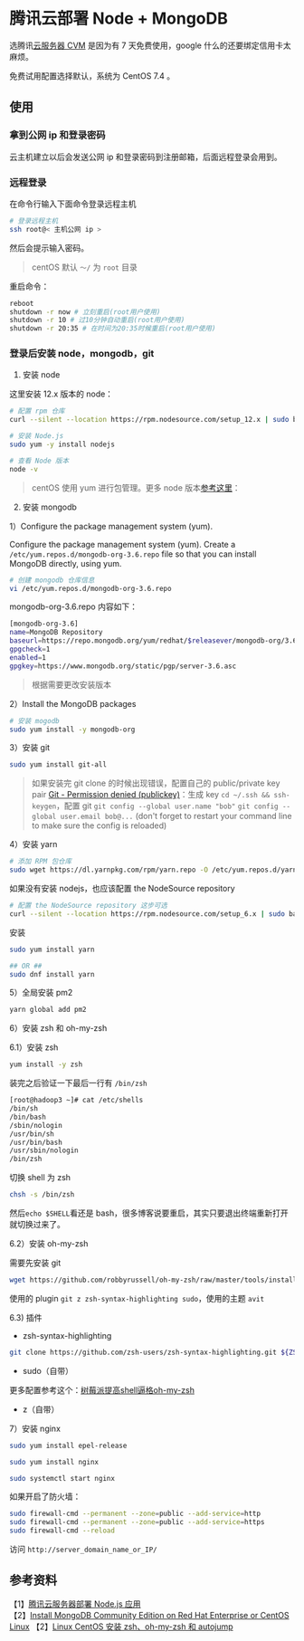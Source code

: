 # 腾讯云部署 Node + MongoDB

选腾讯[云服务器 CVM](https://cloud.tencent.com/product/cvm) 是因为有 7 天免费使用，google 什么的还要绑定信用卡太麻烦。

免费试用配置选择默认，系统为 CentOS 7.4 。

## 使用

### 拿到公网 ip 和登录密码

云主机建立以后会发送公网 ip 和登录密码到注册邮箱，后面远程登录会用到。

### 远程登录

在命令行输入下面命令登录远程主机

```bash
# 登录远程主机
ssh root@< 主机公网 ip >
```

然后会提示输入密码。

> centOS 默认 `～/` 为 `root` 目录

重启命令：

```bash
reboot
shutdown -r now # 立刻重启(root用户使用)
shutdown -r 10 # 过10分钟自动重启(root用户使用)
shutdown -r 20:35 # 在时间为20:35时候重启(root用户使用)
```

### 登录后安装 node，mongodb，git

1.  安装 node

这里安装 12.x 版本的 node：

```bash
# 配置 rpm 仓库
curl --silent --location https://rpm.nodesource.com/setup_12.x | sudo bash -

# 安装 Node.js
sudo yum -y install nodejs

# 查看 Node 版本
node -v
```

> centOS 使用 yum 进行包管理。更多 node 版本[参考这里](https://github.com/nodesource/distributions)：

2.  安装 mongodb

1）Configure the package management system (yum).

Configure the package management system (yum).
Create a `/etc/yum.repos.d/mongodb-org-3.6.repo` file so that you can install MongoDB directly, using yum.

```bash
# 创建 mongodb 仓库信息
vi /etc/yum.repos.d/mongodb-org-3.6.repo
```

mongodb-org-3.6.repo 内容如下：

```bash
[mongodb-org-3.6]
name=MongoDB Repository
baseurl=https://repo.mongodb.org/yum/redhat/$releasever/mongodb-org/3.6/x86_64/
gpgcheck=1
enabled=1
gpgkey=https://www.mongodb.org/static/pgp/server-3.6.asc
```

> 根据需要更改安装版本

2）Install the MongoDB packages

```bash
# 安装 mogodb
sudo yum install -y mongodb-org
```

3）安装 git

```bash
sudo yum install git-all
```

> 如果安装完 git clone 的时候出现错误，配置自己的 public/private key pair [Git - Permission denied (publickey)](https://stackoverflow.com/questions/2643502/git-permission-denied-publickey)：生成 key `cd ~/.ssh && ssh-keygen`，配置 git `git config --global user.name "bob"` `git config --global user.email bob@...` (don't forget to restart your command line to make sure the config is reloaded)

4）安装 yarn

```bash
# 添加 RPM 包仓库
sudo wget https://dl.yarnpkg.com/rpm/yarn.repo -O /etc/yum.repos.d/yarn.repo
```

如果没有安装 nodejs，也应该配置 the NodeSource repository

```bash
# 配置 the NodeSource repository 这步可选
curl --silent --location https://rpm.nodesource.com/setup_6.x | sudo bash -
```

安装

```bash
sudo yum install yarn

## OR ##
sudo dnf install yarn
```

5）全局安装 pm2

```bash
yarn global add pm2
```

6）安装 zsh 和 oh-my-zsh

6.1）安装 zsh

```bash
yum install -y zsh
```

装完之后验证一下最后一行有 `/bin/zsh`

```bash
[root@hadoop3 ~]# cat /etc/shells
/bin/sh
/bin/bash
/sbin/nologin
/usr/bin/sh
/usr/bin/bash
/usr/sbin/nologin
/bin/zsh
```

切换 shell 为 zsh

```bash
chsh -s /bin/zsh
```

然后`echo $SHELL`看还是 bash，很多博客说要重启，其实只要退出终端重新打开就切换过来了。

6.2）安装 oh-my-zsh

需要先安装 git

```bash
wget https://github.com/robbyrussell/oh-my-zsh/raw/master/tools/install.sh -O - | sh
```

使用的 plugin `git z zsh-syntax-highlighting sudo`，使用的主题 `avit`

6.3) 插件

- zsh-syntax-highlighting

```bash
git clone https://github.com/zsh-users/zsh-syntax-highlighting.git ${ZSH_CUSTOM:-~/.oh-my-zsh/custom}/plugins/zsh-syntax-highlighting
```

- sudo（自带）

更多配置参考这个：[树莓派提高shell逼格oh-my-zsh](https://www.jianshu.com/p/8b824bbdd471)

- z（自带）

7）安装 nginx

```bash
sudo yum install epel-release

sudo yum install nginx

sudo systemctl start nginx
```

如果开启了防火墙：

```bash
sudo firewall-cmd --permanent --zone=public --add-service=http 
sudo firewall-cmd --permanent --zone=public --add-service=https
sudo firewall-cmd --reload
```

访问 `http://server_domain_name_or_IP/`

## 参考资料

【1】[腾讯云服务器部署 Node.js 应用](http://yedanbo.com/post/2017/qcloud-deploy-nodejs-application/)  
【2】[Install MongoDB Community Edition on Red Hat Enterprise or CentOS Linux](https://docs.mongodb.com/manual/tutorial/install-mongodb-on-red-hat/)
【2】[Linux CentOS 安装 zsh、oh-my-zsh 和 autojump](https://blog.csdn.net/qq_35753140/article/details/79551560)
